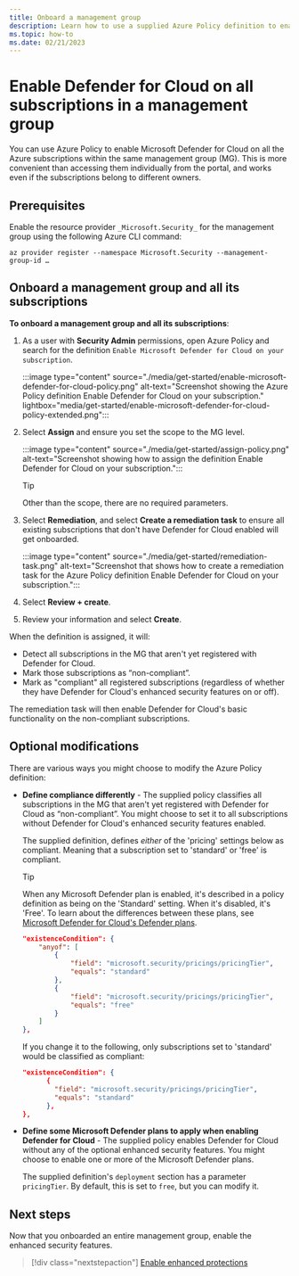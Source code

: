 ```yaml
---
title: Onboard a management group
description: Learn how to use a supplied Azure Policy definition to enable Microsoft Defender for Cloud for all the subscriptions in a management group.
ms.topic: how-to
ms.date: 02/21/2023
---
```


# Enable Defender for Cloud on all subscriptions in a management group

You can use Azure Policy to enable Microsoft Defender for Cloud on all the Azure subscriptions within the same management group (MG). This is more convenient than accessing them individually from the portal, and works even if the subscriptions belong to different owners.

## Prerequisites

Enable the resource provider `_Microsoft.Security_` for the management group using the following Azure CLI command:

```azurecli
az provider register --namespace Microsoft.Security --management-group-id …
```

## Onboard a management group and all its subscriptions

**To onboard a management group and all its subscriptions**:

1. As a user with **Security Admin** permissions, open Azure Policy and search for the definition `Enable Microsoft Defender for Cloud on your subscription`.

    :::image type="content" source="./media/get-started/enable-microsoft-defender-for-cloud-policy.png" alt-text="Screenshot showing the Azure Policy definition Enable Defender for Cloud on your subscription." lightbox="media/get-started/enable-microsoft-defender-for-cloud-policy-extended.png":::

1. Select **Assign** and ensure you set the scope to the MG level.

    :::image type="content" source="./media/get-started/assign-policy.png" alt-text="Screenshot showing how to assign the definition Enable Defender for Cloud on your subscription.":::

    > [!TIP]
    > Other than the scope, there are no required parameters.

1. Select **Remediation**, and select **Create a remediation task** to ensure all existing subscriptions that don't have Defender for Cloud enabled will get onboarded.

    :::image type="content" source="./media/get-started/remediation-task.png" alt-text="Screenshot that shows how to create a remediation task for the Azure Policy definition Enable Defender for Cloud on your subscription.":::

1. Select **Review + create**.

1. Review your information and select **Create**.

When the definition is assigned, it will:

- Detect all subscriptions in the MG that aren't yet registered with Defender for Cloud.
- Mark those subscriptions as “non-compliant”.
- Mark as "compliant" all registered subscriptions (regardless of whether they have Defender for Cloud's enhanced security features on or off).

The remediation task will then enable Defender for Cloud's basic functionality on the non-compliant subscriptions.

## Optional modifications

There are various ways you might choose to modify the Azure Policy definition:

- **Define compliance differently** - The supplied policy classifies all subscriptions in the MG that aren't yet registered with Defender for Cloud as “non-compliant”. You might choose to set it to all subscriptions without Defender for Cloud's enhanced security features enabled.

    The supplied definition, defines *either* of the 'pricing' settings below as compliant. Meaning that a subscription set to 'standard' or 'free' is compliant.

    > [!TIP]
    > When any Microsoft Defender plan is enabled, it's described in a policy definition as being on the 'Standard' setting. When it's disabled, it's 'Free'. To learn about the differences between these plans, see [Microsoft Defender for Cloud's Defender plans](defender-for-cloud-introduction.md#protect-cloud-workloads).

    ```json
    "existenceCondition": {
        "anyof": [
            {
                "field": "microsoft.security/pricings/pricingTier",
                "equals": "standard"
            },
            {
                "field": "microsoft.security/pricings/pricingTier",
                "equals": "free"
            }
        ]
    },
    ```

    If you change it to the following, only subscriptions set to 'standard' would be classified as compliant:

    ```json
    "existenceCondition": {
          {
            "field": "microsoft.security/pricings/pricingTier",
            "equals": "standard"
          },
    },
    ```

- **Define some Microsoft Defender plans to apply when enabling Defender for Cloud** - The supplied policy enables Defender for Cloud without any of the optional enhanced security features. You might choose to enable one or more of the Microsoft Defender plans.

    The supplied definition's `deployment` section has a parameter `pricingTier`. By default, this is set to `free`, but you can modify it.

## Next steps

Now that you onboarded an entire management group, enable the enhanced security features.

> [!div class="nextstepaction"]
> [Enable enhanced protections](enable-enhanced-security.md)
